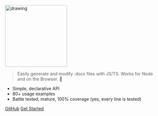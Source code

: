 <img src="https://i.imgur.com/37uBGhO.gif" alt="drawing" style="width:200px;"/>

> Easily generate and modify .docx files with JS/TS. Works for Node and on the Browser. :100:

-   Simple, declarative API
-   80+ usage examples
-   Battle tested, mature, 100% coverage (yes, every line is tested)

[GitHub](https://github.com/dolanmiu/docx)
[Get Started](#Welcome)
